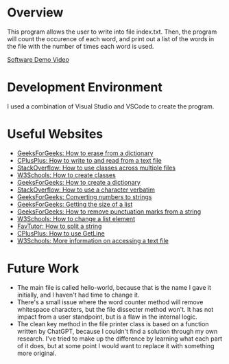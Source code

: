 # Overview

This program allows the user to write into file index.txt. Then, the program will count the occurence of each word, and print out a list of the words in the file with the number of times each word is used.

[Software Demo Video](https://youtu.be/GFtMJaDyCSk)

# Development Environment

I used a combination of Visual Studio and VSCode to create the program.

# Useful Websites

- [GeeksForGeeks: How to erase from a dictionary](https://www.geeksforgeeks.org/how-to-delete-key-value-pair-from-map-in-cpp/)
- [CPlusPlus: How to write to and read from a text file](https://cplusplus.com/doc/tutorial/files/)
- [StackOverflow: How to use classes across multiple files](https://stackoverflow.com/questions/12733888/regarding-c-include-another-class)
- [W3Schools: How to create classes](https://www.w3schools.com/cpp/cpp_classes.asp)
- [GeeksForGeeks: How to create a dictionary](https://www.geeksforgeeks.org/how-to-create-a-dictionary-in-cpp/)
- [StackOverflow: How to use a character verbatim](https://stackoverflow.com/questions/2414478/escaping-an-apostrophe-in-a-character-literal#2414490)
- [GeeksForGeeks: Converting numbers to strings](https://www.geeksforgeeks.org/converting-number-to-string-in-cpp/)
- [GeeksForGeeks: Getting the size of a list](https://www.geeksforgeeks.org/list-size-function-in-c-stl/)
- [GeeksForGeeks: How to remove punctuation marks from a string](https://www.geeksforgeeks.org/removing-punctuations-given-string/)
- [W3Schools: How to change a list element](https://www.w3schools.com/CPP/cpp_list.asp)
- [FavTutor: How to split a string](https://favtutor.com/blogs/split-string-cpp)
- [CPlusPlus: How to use GetLine](https://cplusplus.com/reference/string/string/getline/)
- [W3Schools: More information on accessing a text file](https://www.w3schools.com/cpp/cpp_files.asp)

# Future Work

- The main file is called hello-world, because that is the name I gave it initially, and I haven't had time to change it.
- There's a small issue where the word counter method will remove whitespace characters, but the file dissecter method won't. It has not impact from a user standpoint, but is a flaw in the internal logic.
- The clean key method in the file printer class is based on a function written by ChatGPT, because I couldn't find a solution through my own research. I've tried to make up the difference by learning what each part of it does, but at some point I would want to replace it with something more original.